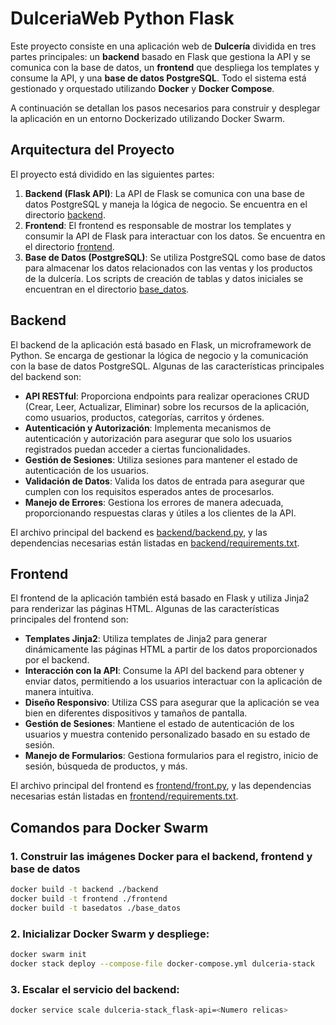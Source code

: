 # DulceriaWeb Python Flask

Este proyecto consiste en una aplicación web de **Dulcería** dividida en tres partes principales: un **backend** basado en Flask que gestiona la API y se comunica con la base de datos, un **frontend** que despliega los templates y consume la API, y una **base de datos PostgreSQL**. Todo el sistema está gestionado y orquestado utilizando **Docker** y **Docker Compose**.

A continuación se detallan los pasos necesarios para construir y desplegar la aplicación en un entorno Dockerizado utilizando Docker Swarm.

## Arquitectura del Proyecto

El proyecto está dividido en las siguientes partes:

1. **Backend (Flask API)**: La API de Flask se comunica con una base de datos PostgreSQL y maneja la lógica de negocio. Se encuentra en el directorio [backend](backend/).
2. **Frontend**: El frontend es responsable de mostrar los templates y consumir la API de Flask para interactuar con los datos. Se encuentra en el directorio [frontend](frontend/).
3. **Base de Datos (PostgreSQL)**: Se utiliza PostgreSQL como base de datos para almacenar los datos relacionados con las ventas y los productos de la dulcería. Los scripts de creación de tablas y datos iniciales se encuentran en el directorio [base_datos](base_datos/).

## Backend

El backend de la aplicación está basado en Flask, un microframework de Python. Se encarga de gestionar la lógica de negocio y la comunicación con la base de datos PostgreSQL. Algunas de las características principales del backend son:

- **API RESTful**: Proporciona endpoints para realizar operaciones CRUD (Crear, Leer, Actualizar, Eliminar) sobre los recursos de la aplicación, como usuarios, productos, categorías, carritos y órdenes.
- **Autenticación y Autorización**: Implementa mecanismos de autenticación y autorización para asegurar que solo los usuarios registrados puedan acceder a ciertas funcionalidades.
- **Gestión de Sesiones**: Utiliza sesiones para mantener el estado de autenticación de los usuarios.
- **Validación de Datos**: Valida los datos de entrada para asegurar que cumplen con los requisitos esperados antes de procesarlos.
- **Manejo de Errores**: Gestiona los errores de manera adecuada, proporcionando respuestas claras y útiles a los clientes de la API.

El archivo principal del backend es [backend/backend.py](backend/backend.py), y las dependencias necesarias están listadas en [backend/requirements.txt](backend/requirements.txt).

## Frontend

El frontend de la aplicación también está basado en Flask y utiliza Jinja2 para renderizar las páginas HTML. Algunas de las características principales del frontend son:

- **Templates Jinja2**: Utiliza templates de Jinja2 para generar dinámicamente las páginas HTML a partir de los datos proporcionados por el backend.
- **Interacción con la API**: Consume la API del backend para obtener y enviar datos, permitiendo a los usuarios interactuar con la aplicación de manera intuitiva.
- **Diseño Responsivo**: Utiliza CSS para asegurar que la aplicación se vea bien en diferentes dispositivos y tamaños de pantalla.
- **Gestión de Sesiones**: Mantiene el estado de autenticación de los usuarios y muestra contenido personalizado basado en su estado de sesión.
- **Manejo de Formularios**: Gestiona formularios para el registro, inicio de sesión, búsqueda de productos, y más.

El archivo principal del frontend es [frontend/front.py](frontend/front.py), y las dependencias necesarias están listadas en [frontend/requirements.txt](frontend/requirements.txt).

## Comandos para Docker Swarm

### **1. Construir las imágenes Docker para el backend, frontend y base de datos**
```bash
docker build -t backend ./backend
docker build -t frontend ./frontend
docker build -t basedatos ./base_datos
```

### **2. Inicializar Docker Swarm y despliege**:
```bash
docker swarm init
docker stack deploy --compose-file docker-compose.yml dulceria-stack
```

### **3. Escalar el servicio del backend**:
```bash
docker service scale dulceria-stack_flask-api=<Numero relicas>
```
